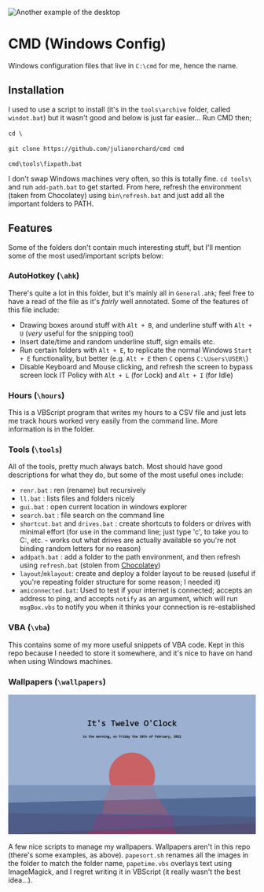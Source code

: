 ![Another example of the desktop](Examples/example2.png)

# CMD (Windows Config)

Windows configuration files that live in `C:\cmd` for me, hence the name.

## Installation

I used to use a script to install (it's in the
`tools\archive` folder, called `windot.bat`) but
it wasn't good and below is just far easier... Run
CMD then;

`cd \`

`git clone https://github.com/julianorchard/cmd cmd`

`cmd\tools\fixpath.bat`

I don't swap Windows machines very often, so this
is totally fine. `cd tools\` and run `add-path.bat` to get started. From here,
refresh the environment (taken from Chocolatey) using `bin\refresh.bat` and
just add all the important folders to PATH.

## Features

Some of the folders don't contain much interesting stuff, but I'll mention some
of the most used/important scripts below: 

### AutoHotkey (`\ahk`)

There's quite a lot in this folder, but it's mainly all in `General.ahk`; feel
free to have a read of the file as it's *fairly* well annotated. Some of the
features of this file include: 

- Drawing boxes around stuff with `Alt + B`, and
    underline stuff with `Alt + U` (*very* useful for the
    snipping tool)
- Insert date/time and random underline stuff,
    sign emails etc.
- Run certain folders with `Alt + E`, to replicate
    the normal Windows `Start + E` functionality,
    but better (e.g. `Alt + E` then `C` opens `C:\Users\USER\`)
- Disable Keyboard and Mouse clicking, and refresh the screen to bypass screen
lock IT Policy with `Alt + L` (for Lock) and `Alt + I` (for Idle)

### Hours (`\hours`)

This is a VBScript program that writes my hours to a CSV file and just lets me
track hours worked very easily from the command line. More information is in the
folder.

### Tools (`\tools`)

All of the tools, pretty much always batch. Most should have good descriptions for what they do, but some of the most useful ones include:

- `renr.bat` : ren (rename) but recursively
- `ll.bat` : lists files and folders nicely
- `gui.bat` : open current location in windows explorer
- `search.bat` : file search on the command line
- `shortcut.bat` and `drives.bat` : create shortcuts to folders or drives with minimal effort (for use in the command line; just type 'c', to take you to C:\, etc. - works out what drives are actually available so you're not binding random letters for no reason)
- `addpath.bat` : add a folder to the path environment, and then refresh using `refresh.bat` (stolen from [Chocolatey](https://github.com/chocolatey/choco/blob/b6495f72d1f2b9901747d857467c4ed3f7306391/src/chocolatey.resources/redirects/RefreshEnv.cmd))
- `layout`/`mklayout`: create and deploy a folder
    layout to be reused (useful if you're
    repeating folder structure for some reason; I
    needed it)
- `amiconnected.bat`: Used to test if your internet is
    connected; accepts an address to ping, and accepts
    `notify` as an argument, which will run
    `msgBox.vbs` to notify you when it thinks your
    connection is re-established

### VBA (`\vba`)

This contains some of my more useful snippets of VBA code. Kept in this repo
because I needed to store it somewhere, and it's nice to have on hand when using
Windows machines. 

### Wallpapers (`\wallpapers`)

![Example of what my desktop on Windows looks like, using papetime.vbs](wallpapers/Examples/example.png)

A few nice scripts to manage my wallpapers. Wallpapers aren't in this repo
(there's some examples, as above). `papesort.sh` renames all the images in the
folder to match the folder name, `papetime.vbs` overlays text using
ImageMagick, and I regret writing it in VBScript (it really wasn't the best
idea...).


